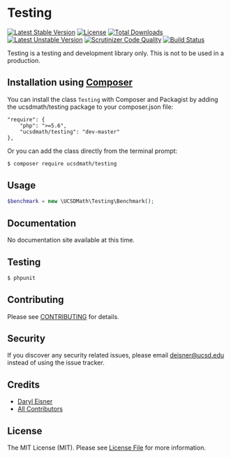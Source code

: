 # Testing[![Latest Stable Version](https://poser.pugx.org/ucsdmath/Testing/v/stable)](https://packagist.org/packages/ucsdmath/Testing)[![License](https://poser.pugx.org/ucsdmath/Testing/license)](https://packagist.org/packages/ucsdmath/Testing)[![Total Downloads](https://poser.pugx.org/ucsdmath/Testing/downloads)](https://packagist.org/packages/ucsdmath/Testing)[![Latest Unstable Version](https://poser.pugx.org/ucsdmath/Testing/v/unstable)](https://packagist.org/packages/ucsdmath/Testing)[![Scrutinizer Code Quality](https://scrutinizer-ci.com/g/ucsdmath/Testing/badges/quality-score.png?b=master)](https://scrutinizer-ci.com/g/ucsdmath/Testing/?branch=master)[![Build Status](https://scrutinizer-ci.com/g/ucsdmath/Testing/badges/build.png?b=master)](https://scrutinizer-ci.com/g/ucsdmath/Testing/build-status/master)Testing is a testing and development library only. This is not to be used in a production.## Installation using [Composer](http://getcomposer.org/)You can install the class ```Testing``` with Composer and Packagist byadding the ucsdmath/testing package to your composer.json file:```"require": {    "php": ">=5.6",    "ucsdmath/testing": "dev-master"},```Or you can add the class directly from the terminal prompt:```bash$ composer require ucsdmath/testing```## Usage``` php$benchmark = new \UCSDMath\Testing\Benchmark();```## DocumentationNo documentation site available at this time.<!-- [Check out the documentation](http://math.ucsd.edu/~deisner/documentation/Testing/) -->## Testing``` bash$ phpunit```## ContributingPlease see [CONTRIBUTING](CONTRIBUTING.md) for details.## SecurityIf you discover any security related issues, please email deisner@ucsd.edu instead of using the issue tracker.## Credits- [Daryl Eisner](https://github.com/UCSDMath)- [All Contributors](../../contributors)## LicenseThe MIT License (MIT). Please see [License File](LICENSE) for more information.
